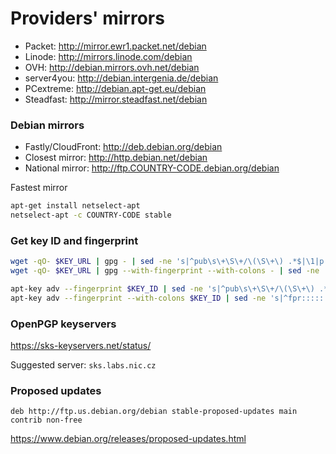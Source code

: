 # Providers' mirrors

- Packet:            http://mirror.ewr1.packet.net/debian
- Linode:            http://mirrors.linode.com/debian
- OVH:               http://debian.mirrors.ovh.net/debian
- server4you:        http://debian.intergenia.de/debian
- PCextreme:         http://debian.apt-get.eu/debian
- Steadfast:         http://mirror.steadfast.net/debian

### Debian mirrors

- Fastly/CloudFront: http://deb.debian.org/debian
- Closest mirror:    http://http.debian.net/debian
- National mirror:   http://ftp.COUNTRY-CODE.debian.org/debian

Fastest mirror

```bash
apt-get install netselect-apt
netselect-apt -c COUNTRY-CODE stable
```

### Get key ID and fingerprint

```bash
wget -qO- $KEY_URL | gpg - | sed -ne 's|^pub\s\+\S\+/\(\S\+\) .*$|\1|p'
wget -qO- $KEY_URL | gpg --with-fingerprint --with-colons - | sed -ne 's|^fpr:::::::::\([0-9A-F]\+\):$|\1|p'

apt-key adv --fingerprint $KEY_ID | sed -ne 's|^pub\s\+\S\+/\(\S\+\) .*$|\1|p'
apt-key adv --fingerprint --with-colons $KEY_ID | sed -ne 's|^fpr:::::::::\([0-9A-F]\+\):$|\1|p'
```

### OpenPGP keyservers

https://sks-keyservers.net/status/

Suggested server: `sks.labs.nic.cz`

### Proposed updates

```
deb http://ftp.us.debian.org/debian stable-proposed-updates main contrib non-free
```

https://www.debian.org/releases/proposed-updates.html
